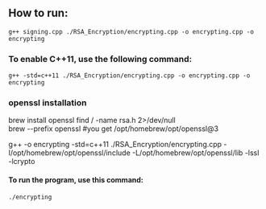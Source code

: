 ## How to run:
    g++ signing.cpp ./RSA_Encryption/encrypting.cpp -o encrypting.cpp -o encrypting 

### To enable C++11, use the following command:
    g++ -std=c++11 ./RSA_Encryption/encrypting.cpp -o encrypting.cpp -o encrypting 

### openssl installation
brew install openssl
find / -name rsa.h 2>/dev/null   
brew --prefix openssl  #you get /opt/homebrew/opt/openssl@3

g++ -o encrypting -std=c++11 ./RSA_Encryption/encrypting.cpp -I/opt/homebrew/opt/openssl/include -L/opt/homebrew/opt/openssl/lib -lssl -lcrypto

#### To run the program, use this command:
    ./encrypting